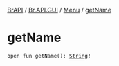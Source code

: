 [BrAPI](../../index.md) / [Br.API.GUI](../index.md) / [Menu](index.md) / [getName](./get-name.md)

# getName

`open fun getName(): `[`String`](https://kotlinlang.org/api/latest/jvm/stdlib/kotlin/-string/index.html)`!`